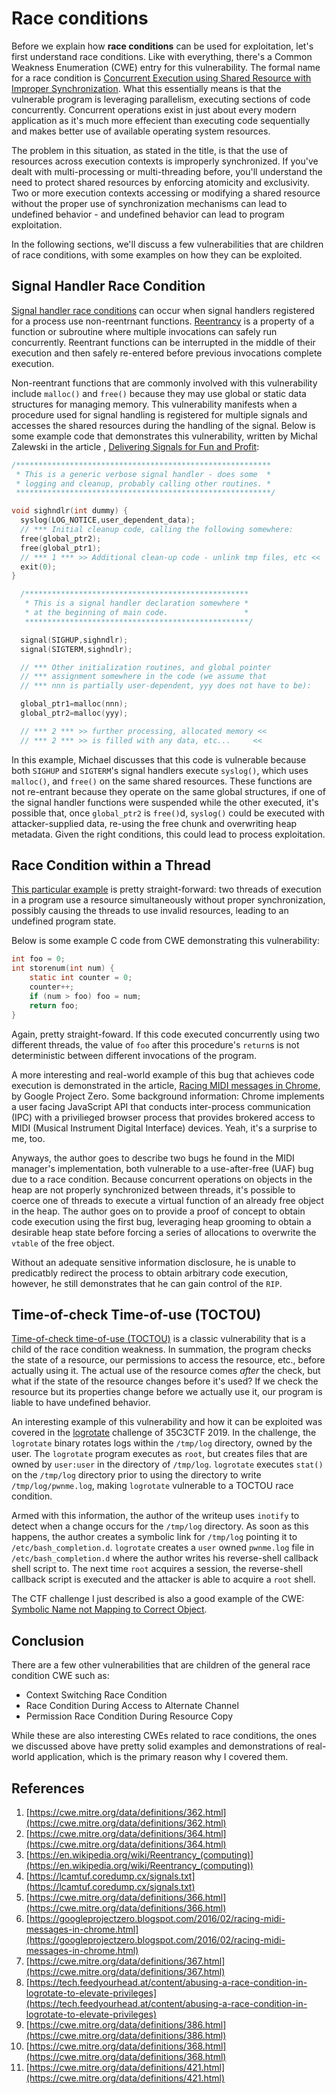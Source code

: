 # Race conditions

Before we explain how **race conditions** can be used for exploitation, let's
first understand race conditions. Like with everything, there's a Common
Weakness Enumeration (CWE) entry for this vulnerability. The formal name for a
race condition is
[Concurrent Execution using Shared Resource with Improper Synchronization](#references).
What this essentially means is that the vulnerable program is leveraging
parallelism, executing sections of code concurrently. Concurrent operations
exist in just about every modern application as it's much more effecient than
executing code sequentially and makes better use of available operating system
resources.

The problem in this situation, as stated in the title, is that the use of
resources across execution contexts is improperly synchronized. If you've dealt
with multi-processing or multi-threading before, you'll understand the need to
protect shared resources by enforcing atomicity and exclusivity. Two or more
execution contexts accessing or modifying a shared resource without the proper
use of synchronization mechanisms can lead to undefined behavior - and
undefined behavior can lead to program exploitation.

In the following sections, we'll discuss a few vulnerabilities that are
children of race conditions, with some examples on how they can be exploited.

## Signal Handler Race Condition

[Signal handler race conditions](#references) can occur when signal handlers
registered for a process use non-reentrnant functions.
[Reentrancy](#references) is a property of a function or subroutine where
multiple invocations can safely run concurrently. Reentrant functions can be
interrupted in the middle of their execution and then safely re-entered
before previous invocations complete execution.

Non-reentrant functions that are commonly involved with this vulnerability
include `malloc()` and `free()` because they may use global or static data
structures for managing memory. This vulnerability manifests when a procedure
used for signal handling is registered for multiple signals and accesses the
shared resources during the handling of the signal. Below is some example code
that demonstrates this vulnerability, written by Michal Zalewski in the article
, [Delivering Signals for Fun and Profit](#references):

```c
/*********************************************************
 * This is a generic verbose signal handler - does some  *
 * logging and cleanup, probably calling other routines. *
 *********************************************************/

void sighndlr(int dummy) {
  syslog(LOG_NOTICE,user_dependent_data);
  // *** Initial cleanup code, calling the following somewhere:
  free(global_ptr2);
  free(global_ptr1);
  // *** 1 *** >> Additional clean-up code - unlink tmp files, etc <<
  exit(0);
}

  /**************************************************
   * This is a signal handler declaration somewhere *
   * at the beginning of main code.                 *
   **************************************************/

  signal(SIGHUP,sighndlr);
  signal(SIGTERM,sighndlr);

  // *** Other initialization routines, and global pointer
  // *** assignment somewhere in the code (we assume that
  // *** nnn is partially user-dependent, yyy does not have to be):

  global_ptr1=malloc(nnn); 
  global_ptr2=malloc(yyy);

  // *** 2 *** >> further processing, allocated memory <<
  // *** 2 *** >> is filled with any data, etc...     <<
```

In this example, Michael discusses that this code is vulnerable because both
`SIGHUP` and `SIGTERM`'s signal handlers execute `syslog()`, which uses
`malloc()`, and `free()` on the same shared resources. These functions are not
re-entrant because they operate on the same global structures, if one of the
signal handler functions were suspended while the other executed, it's possible
that, once `global_ptr2` is `free()`d, `syslog()` could be executed with
attacker-supplied data, re-using the free chunk and overwriting heap metadata.
Given the right conditions, this could lead to process exploitation.

## Race Condition within a Thread

[This particular example](#references) is pretty straight-forward: two threads
of execution in a program use a resource simultaneously without proper
synchronization, possibly causing the threads to use invalid resources, leading
to an undefined program state.

Below is some example C code from CWE demonstrating this vulnerability:

```c
int foo = 0;
int storenum(int num) {
	static int counter = 0;
	counter++;
	if (num > foo) foo = num;
	return foo;
}
```

Again, pretty straight-foward. If this code executed concurrently using two
different threads, the value of `foo` after this procedure's `return`s is not
deterministic between different invocations of the program.

A more interesting and real-world example of this bug that achieves code
execution is demonstrated in the article,
[Racing MIDI messages in Chrome](#references), by Google Project Zero. Some
background information: Chrome implements a user facing JavaScript API that
conducts inter-process communication (IPC) with a privilieged browser process
that provides brokered access to MIDI (Musical Instrument Digital Interface)
devices. Yeah, it's a surprise to me, too.

Anyways, the author goes to describe two bugs he found in the MIDI manager's
implementation, both vulnerable to a use-after-free (UAF) bug due to a race
condition. Because concurrent operations on objects in the heap are not
properly synchronized between threads, it's possible to coerce one of threads
to execute a virtual function of an already free object in the heap. The author
goes on to provide a proof of concept to obtain code execution using the first
bug, leveraging heap grooming to obtain a desirable heap state before forcing a
series of allocations to overwrite the `vtable` of the free object.

Without an adequate sensitive information disclosure, he is unable to
predicatbly redirect the process to obtain arbitrary code execution, however,
he still demonstrates that he can gain control of the `RIP`.

## Time-of-check Time-of-use (TOCTOU)

[Time-of-check time-of-use (TOCTOU)](#references) is a classic vulnerability
that is a child of the race condition weakness. In summation, the program
checks the state of a resource, our permissions to access the resource, etc.,
before actually using it. The actual use of the resource comes *after* the
check, but what if the state of the resource changes before it's used? If we
check the resource but its properties change before we actually use it, our
program is liable to have undefined behavior.

An interesting example of this vulnerability and how it can be exploited was
covered in the [logrotate](#references) challenge of 35C3CTF 2019. In the
challenge, the `logrotate` binary rotates logs within the `/tmp/log` directory,
owned by the user. The `logrotate` program executes as `root`, but creates
files that are owned by `user:user` in the directory of `/tmp/log`. `logrotate`
executes `stat()` on the `/tmp/log` directory prior to using the directory
to write `/tmp/log/pwnme.log`, making `logrotate` vulnerable to a TOCTOU race
condition.

Armed with this information, the author of the writeup uses `inotify` to detect
when a change occurs for the `/tmp/log` directory. As soon as this happens, the
author creates a symbolic link for `/tmp/log` pointing it to
`/etc/bash_completion.d`. `logrotate` creates a `user` owned `pwnme.log` file
in `/etc/bash_completion.d` where the author writes his reverse-shell callback
shell script to. The next time `root` acquires a session, the reverse-shell
callback script is executed and the attacker is able to acquire a `root` shell.

The CTF challenge I just described is also a good example of the CWE: 
[Symbolic Name not Mapping to Correct Object](#references).

## Conclusion

There are a few other vulnerabilities that are children of the general race
condition CWE such as:

* Context Switching Race Condition
* Race Condition During Access to Alternate Channel
* Permission Race Condition During Resource Copy

While these are also interesting CWEs related to race conditions, the ones we
discussed above have pretty solid examples and demonstrations of real-world
application, which is the primary reason why I covered them.

## References

1. [https://cwe.mitre.org/data/definitions/362.html](https://cwe.mitre.org/data/definitions/362.html)
2. [https://cwe.mitre.org/data/definitions/364.html](https://cwe.mitre.org/data/definitions/364.html)
3. [https://en.wikipedia.org/wiki/Reentrancy_(computing)](https://en.wikipedia.org/wiki/Reentrancy_(computing))
4. [https://lcamtuf.coredump.cx/signals.txt](https://lcamtuf.coredump.cx/signals.txt)
5. [https://cwe.mitre.org/data/definitions/366.html](https://cwe.mitre.org/data/definitions/366.html)
6. [https://googleprojectzero.blogspot.com/2016/02/racing-midi-messages-in-chrome.html](https://googleprojectzero.blogspot.com/2016/02/racing-midi-messages-in-chrome.html)
7. [https://cwe.mitre.org/data/definitions/367.html](https://cwe.mitre.org/data/definitions/367.html)
8. [https://tech.feedyourhead.at/content/abusing-a-race-condition-in-logrotate-to-elevate-privileges](https://tech.feedyourhead.at/content/abusing-a-race-condition-in-logrotate-to-elevate-privileges)
9. [https://cwe.mitre.org/data/definitions/386.html](https://cwe.mitre.org/data/definitions/386.html)
10. [https://cwe.mitre.org/data/definitions/368.html](https://cwe.mitre.org/data/definitions/368.html)
11. [https://cwe.mitre.org/data/definitions/421.html](https://cwe.mitre.org/data/definitions/421.html)
